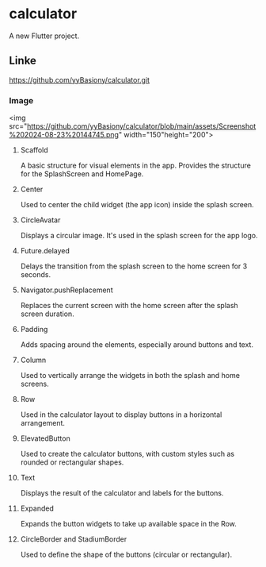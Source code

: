 # calculator

A new Flutter project.
## Linke
https://github.com/yyBasiony/calculator.git
### Image
<img src="https://github.com/yyBasiony/calculator/blob/main/assets/Screenshot%202024-08-23%20144745.png" width="150"height="200">

1. Scaffold

    A basic structure for visual elements in the app.
    Provides the structure for the SplashScreen and HomePage.

2. Center

    Used to center the child widget (the app icon) inside the splash screen.


3. CircleAvatar

    Displays a circular image. It's used in the splash screen for the app logo.

4. Future.delayed

    Delays the transition from the splash screen to the home screen for 3 seconds.

5. Navigator.pushReplacement

    Replaces the current screen with the home screen after the splash screen duration.

6. Padding

    Adds spacing around the elements, especially around buttons and text.

7. Column

    Used to vertically arrange the widgets in both the splash and home screens.

8. Row

    Used in the calculator layout to display buttons in a horizontal arrangement.

9. ElevatedButton

    Used to create the calculator buttons, with custom styles such as rounded or rectangular shapes.

10. Text

    Displays the result of the calculator and labels for the buttons.

11. Expanded

    Expands the button widgets to take up available space in the Row.

12. CircleBorder and StadiumBorder

    Used to define the shape of the buttons (circular or rectangular).



